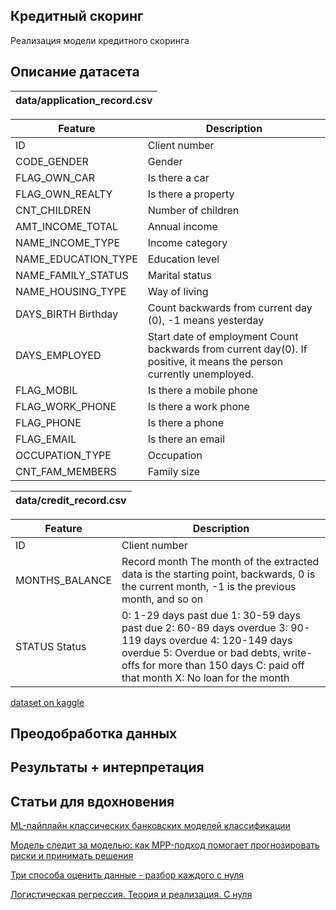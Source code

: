 ## Кредитный скоринг

Реализация модели кредитного скоринга

## Описание датасета


| data/application_record.csv |
|--------------------|

| Feature | Description |
|----------|----------|
| ID | Client number |
| CODE_GENDER	| Gender |
| FLAG_OWN_CAR | Is there a car	|
| FLAG_OWN_REALTY	| Is there a property	|
| CNT_CHILDREN	| Number of children	|
| AMT_INCOME_TOTAL	| Annual income	|
| NAME_INCOME_TYPE	| Income category	|
| NAME_EDUCATION_TYPE	| Education level	|
| NAME_FAMILY_STATUS	| Marital status	|
| NAME_HOUSING_TYPE	| Way of living	|
| DAYS_BIRTH	Birthday	| Count backwards from current day (0), -1 means yesterday |
| DAYS_EMPLOYED	| Start date of employment	Count backwards from current day(0). If positive, it means the person currently unemployed. |
| FLAG_MOBIL	| Is there a mobile phone	|
| FLAG_WORK_PHONE	| Is there a work phone	|
| FLAG_PHONE	| Is there a phone |
| FLAG_EMAIL	| Is there an email	|
| OCCUPATION_TYPE	| Occupation	|
| CNT_FAM_MEMBERS	| Family size |


| data/credit_record.csv |
|--------------------|

| Feature | Description |
|----------|----------|
| ID | Client number |
| MONTHS_BALANCE	| Record month	The month of the extracted data is the starting point, backwards, 0 is the current month, -1 is the previous month, and so on |
| STATUS	Status	| 0: 1-29 days past due 1: 30-59 days past due 2: 60-89 days overdue 3: 90-119 days overdue 4: 120-149 days overdue 5: Overdue or bad debts, write-offs for more than 150 days C: paid off that month X: No loan for the month |

[dataset on kaggle](https://www.kaggle.com/datasets/rikdifos/credit-card-approval-prediction)

## Преодобработка данных

## Результаты + интерпретация

## Статьи для вдохновения

[ML-пайплайн классических банковских моделей классификации](https://habr.com/ru/companies/vtb/articles/725928/)

[Модель следит за моделью: как MPP-подход помогает прогнозировать риски и принимать решения](https://habr.com/ru/companies/vtb/articles/505892/)

[Три способа оценить данные - разбор каждого с нуля](https://dzen.ru/a/ZugQ6etOIHBDpnEM)

[Логистическая регрессия. Теория и реализация. С нуля](https://habr.com/ru/articles/864890/)
